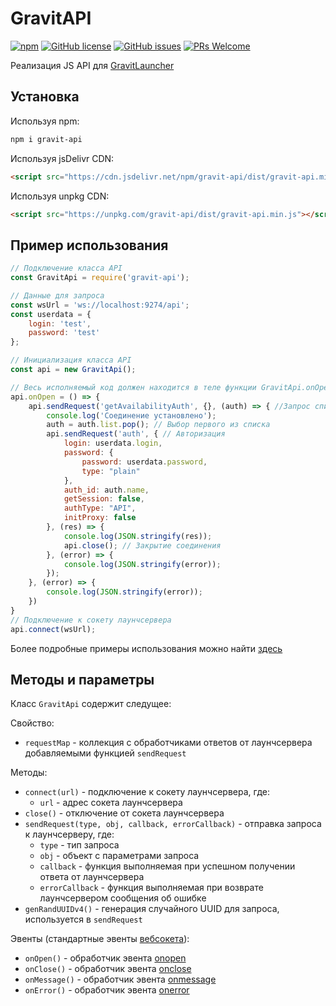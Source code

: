 # GravitAPI
[![npm](https://img.shields.io/npm/v/gravit-api?style=flat-square)](https://www.npmjs.com/package/gravit-api)
[![GitHub license](https://img.shields.io/github/license/JoCat/gravit-api?style=flat-square)](https://github.com/JoCat/gravit-api/blob/master/LICENSE)
[![GitHub issues](https://img.shields.io/github/issues/JoCat/gravit-api?style=flat-square)](https://github.com/JoCat/gravit-api/issues)
[![PRs Welcome](https://img.shields.io/badge/PRs-welcome-brightgreen.svg?style=flat-square)](http://makeapullrequest.com)

Реализация JS API для [GravitLauncher](https://github.com/GravitLauncher/Launcher)

## Установка

Используя npm:

```bash
npm i gravit-api
```

Используя jsDelivr CDN:

```html
<script src="https://cdn.jsdelivr.net/npm/gravit-api/dist/gravit-api.min.js"></script>
```

Используя unpkg CDN:

```html
<script src="https://unpkg.com/gravit-api/dist/gravit-api.min.js"></script>
```

## Пример использования

```js
// Подключение класса API
const GravitApi = require('gravit-api');

// Данные для запроса
const wsUrl = 'ws://localhost:9274/api';
const userdata = {
    login: 'test',
    password: 'test'
};

// Инициализация класса API
const api = new GravitApi();

// Весь исполняемый код должен находится в теле функции GravitApi.onOpen
api.onOpen = () => {
    api.sendRequest('getAvailabilityAuth', {}, (auth) => { //Запрос списка методов авторизации
        console.log('Соединение установлено');
        auth = auth.list.pop(); // Выбор первого из списка
        api.sendRequest('auth', { // Авторизация
            login: userdata.login,
            password: {
                password: userdata.password,
                type: "plain"
            },
            auth_id: auth.name,
            getSession: false,
            authType: "API",
            initProxy: false
        }, (res) => {
            console.log(JSON.stringify(res));
            api.close(); // Закрытие соединения
        }, (error) => {
            console.log(JSON.stringify(error));
        });
    }, (error) => {
        console.log(JSON.stringify(error));
    })
}
// Подключение к сокету лаунчсервера
api.connect(wsUrl);
```

Более подробные примеры использования можно найти [здесь](https://github.com/JoCat/gravit-api/tree/master/example)

## Методы и параметры

Класс `GravitApi` содержит следущее:

Свойство:
* `requestMap` - коллекция с обработчиками ответов от лаунчсервера добавляемыми функцией `sendRequest`

Методы:
* `connect(url)` - подключение к сокету лаунчсервера, где:
    * `url` - адрес сокета лаунчсервера
* `close()` - отключение от сокета лаунчсервера
* `sendRequest(type, obj, callback, errorCallback)` - отправка запроса к лаунчсерверу, где:
    * `type` - тип запроса
    * `obj` - объект с параметрами запроса
    * `callback` - функция выполняемая при успешном получении ответа от лаунчсервера
    * `errorCallback` - функция выполняемая при возврате лаунчсервером сообщения об ошибке
* `genRandUUIDv4()` - генерация случайного UUID для запроса, используется в `sendRequest`

Эвенты (стандартные эвенты [вебсокета](https://developer.mozilla.org/en-US/docs/Web/API/WebSocket)):
* `onOpen()` - обработчик эвента [onopen](https://developer.mozilla.org/en-US/docs/Web/API/WebSocket/onopen)
* `onClose()` - обработчик эвента [onclose](https://developer.mozilla.org/en-US/docs/Web/API/WebSocket/onclose)
* `onMessage()` - обработчик эвента [onmessage](https://developer.mozilla.org/en-US/docs/Web/API/WebSocket/onmessage)
* `onError()` - обработчик эвента [onerror](https://developer.mozilla.org/en-US/docs/Web/API/WebSocket/onerror)